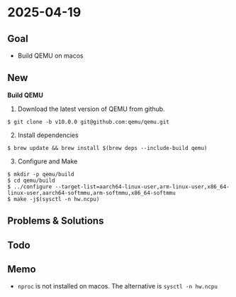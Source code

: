 # 2025-04-19

## Goal
- Build QEMU on macos


## New
**Build QEMU**
1. Download the latest version of QEMU from github.
```shell
$ git clone -b v10.0.0 git@github.com:qemu/qemu.git 
```
2. Install dependencies
```shell
$ brew update && brew install $(brew deps --include-build qemu)
```
3. Configure and Make
```shell
$ mkdir -p qemu/build
$ cd qemu/build
$ ../configure --target-list=aarch64-linux-user,arm-linux-user,x86_64-linux-user,aarch64-softmmu,arm-softmmu,x86_64-softmmu
$ make -j$(sysctl -n hw.ncpu)
```
## Problems & Solutions

## Todo

## Memo
- `nproc` is not installed on macos. The alternative is `sysctl -n hw.ncpu`